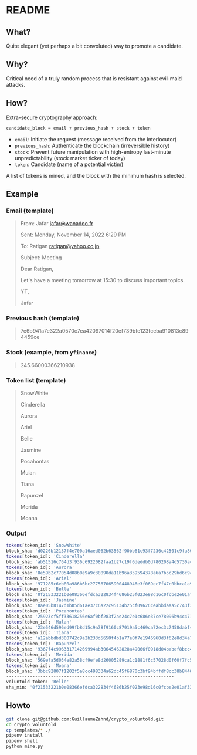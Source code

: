 # README

## What? 

Quite elegant (yet perhaps a bit convoluted) way to promote a candidate.

## Why?

Critical need of a truly random process that is resistant against evil-maid attacks.

## How? 

Extra-secure cryptography approach:

```sh
candidate_block = email + previous_hash + stock + token
```

- `email`: Initiate the request (message received from the interlocutor)
- `previous_hash`: Authenticate the blockchain (irreversible history)
- `stock`: Prevent future manipulation with high-entropy last-minute unpredictability (stock market ticker of today)
- `token`: Candidate (name of a potential victim)

A list of tokens is mined, and the block with the minimum hash is selected.

## Example

### Email (template)

> From: Jafar <jafar@wanadoo.fr>
> 
> Sent: Monday, November 14, 2022 6:29 PM
> 
> To: Ratigan <ratigan@yahoo.co.jp>
> 
> Subject: Meeting
> 
> Dear Ratigan,
> 
> Let's have a meeting tomorrow at 15:30 to discuss important topics. 
> 
> YT,
> 
> Jafar

### Previous hash (template)

> 7e6b941a7e322a0570c7ea42097014f20ef739bfe123fceba910813c894459ce

### Stock (example, from `yfinance`)

> 245.66000366210938

### Token list (template)

> SnowWhite
>
> Cinderella
>
> Aurora
>
> Ariel
>
> Belle
>
> Jasmine
>
> Pocahontas
>
> Mulan
>
> Tiana
>
> Rapunzel
>
> Merida
>
> Moana

### Output

```sh
tokens[token_id]: 'SnowWhite'
block_sha: 'd0226b12137f4e700a16aed062b63562f90bb61c93f7236c42501c9fa80489a8'
tokens[token_id]: 'Cinderella'
block_sha: 'ab51516c764d3f936c6922082faa1b27c19f6deddb0d780208a4d5730acac9f4'
tokens[token_id]: 'Aurora'
block_sha: '8e59b2c77054d08b0e9a9c38090da11b96a359594378a6a7b5c29bd6c9c6a658'
tokens[token_id]: 'Ariel'
block_sha: '971285c6eb80a986b6bc277567065900448946e3f069ec7f47c0bbca1a985809'
tokens[token_id]: 'Belle'
block_sha: '0f21533221b0e08366efdca322834f4686b25f023e98d16c0fcbe2e01af3319f'
tokens[token_id]: 'Jasmine'
block_sha: '8ae05b8147d1b05d61ae37c6a22c95134b25cf09626ceabbdaaa5c743f3dbf74'
tokens[token_id]: 'Pocahontas'
block_sha: '25923cf5ff33618256e6af0bf283f2ae24c7e1c686e37ce78096b94c4716195d'
tokens[token_id]: 'Mulan'
block_sha: '23e546d596ed99fb8d15c9a78f9160c87919a5c469ca72ec3c7458dabf4adc33'
tokens[token_id]: 'Tiana'
block_sha: 'a12abbdbd300742c9a2b233d5650f4b1a77e0f7e1946960d3f62e8d34a79ae52'
tokens[token_id]: 'Rapunzel'
block_sha: '9367f4c996331714269994ab30645462828a49066f0918d04babef8bcc4093db'
tokens[token_id]: 'Merida'
block_sha: '569efa5d034e82a58cf9efe8d26005289ca1c1881f6c57028d0f60f7fc524f45'
tokens[token_id]: 'Moana'
block_sha: '3bbc92807f1202f5a8cc498334a62dc45f6870c3bf94bffdf8cc38b84462d4f9'
----------------------------------------------------------------
voluntold token: 'Belle'
sha_min: '0f21533221b0e08366efdca322834f4686b25f023e98d16c0fcbe2e01af3319f'
```

## Howto

```sh
git clone git@github.com:GuillaumeZahnd/crypto_voluntold.git
cd crypto_voluntold
cp templates/* ./
pipenv install
pipenv shell
python mine.py
```
